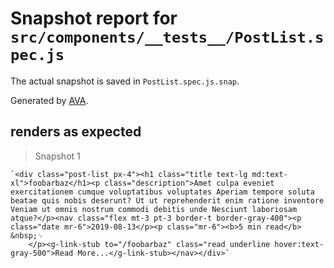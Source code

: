 # Snapshot report for `src/components/__tests__/PostList.spec.js`

The actual snapshot is saved in `PostList.spec.js.snap`.

Generated by [AVA](https://ava.li).

## renders as expected

> Snapshot 1

    `<div class="post-list px-4"><h1 class="title text-lg md:text-xl">foobarbaz</h1><p class="description">Amet culpa eveniet exercitationem cumque voluptatibus voluptates Aperiam tempore soluta beatae quis nobis deserunt? Ut ut reprehenderit enim ratione inventore Veniam ut omnis nostrum commodi debitis unde Nesciunt laboriosam atque?</p><nav class="flex mt-3 pt-3 border-t border-gray-400"><p class="date mr-6">2019-08-13</p><p class="mr-6"><b>5 min read</b> &nbsp;␊
        </p><g-link-stub to="/foobarbaz" class="read underline hover:text-gray-500">Read More...</g-link-stub></nav></div>`
